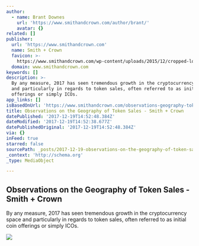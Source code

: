 ```yaml
---
author:
  - name: Brant Downes
    url: 'https://www.smithandcrown.com/author/brant/'
    avatar: {}
related: []
publisher:
  url: 'https://www.smithandcrown.com'
  name: Smith + Crown
  favicon: >-
    https://www.smithandcrown.com/wp-content/uploads/2015/12/cropped-logo_pattern_color-copy-01-200x200.png
  domain: www.smithandcrown.com
keywords: []
description: >-
  By any measure, 2017 has seen tremendous growth in the cryptocurrency space
  and particularly in regards to token sales, often referred to as initial coin
  offerings or simply ICOs.
app_links: []
isBasedOnUrl: 'https://www.smithandcrown.com/observations-geography-token-sales/'
title: Observations on the Geography of Token Sales - Smith + Crown
datePublished: '2017-12-19T14:52:48.384Z'
dateModified: '2017-12-19T14:52:38.677Z'
datePublishedOriginal: '2017-12-19T14:52:48.384Z'
via: {}
inFeed: true
starred: false
sourcePath: _posts/2017-12-19-observations-on-the-geography-of-token-sales-smith-crown.md
_context: 'http://schema.org'
_type: MediaObject

---
```

<article style=""><h1>Observations on the Geography of Token Sales - Smith + Crown</h1><p>By any measure, 2017 has seen tremendous growth in the cryptocurrency space and particularly in regards to token sales, often referred to as initial coin offerings or simply ICOs.</p><img src="https://www.smithandcrown.com/wp-content/uploads/2017/10/Screen-Shot-2017-10-26-at-12.43.30-PM.png" /></article>